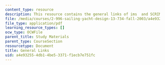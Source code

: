 ```yaml
---
content_type: resource
description: This resource contains the general links of ims  and SCRIMP Technology.
file: /media/courses/2-996-sailing-yacht-design-13-734-fall-2003/a4e932554db14be53371f1ecb7e751fc_links.pdf
file_type: application/pdf
learning_resource_types: []
ocw_type: OCWFile
parent_title: Study Materials
parent_type: CourseSection
resourcetype: Document
title: General Links
uid: a4e93255-4db1-4be5-3371-f1ecb7e751fc
---
```

